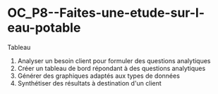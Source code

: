 # OC_P8--Faites-une-etude-sur-l-eau-potable
Tableau
  1. Analyser un besoin client pour formuler des questions analytiques
  2. Créer un tableau de bord répondant à des questions analytiques
  3. Générer des graphiques adaptés aux types de données
  4. Synthétiser des résultats à destination d'un client
